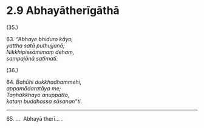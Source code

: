 

# 2.9 Abhayātherīgāthā



(35.)

63\. _“Abhaye bhiduro kāyo,_  
_yattha satā puthujjanā;_  
_Nikkhipissāmimaṃ dehaṃ,_  
_sampajānā satīmatī._  


(36.)

64\. _Bahūhi dukkhadhammehi,_  
_appamādaratāya me;_  
_Taṇhakkhayo anuppatto,_  
_kataṃ buddhassa sāsanan”ti._  


---

65\. …  Abhayā therī… .





